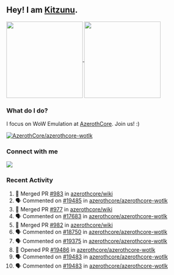 ## Hey! I am [Kitzunu](https://Github.com/Kitzunu).

<!--
[![Kitzunu's Github stats](https://github-readme-stats.vercel.app/api?username=kitzunu&theme=github_dark&show_icons=true&number_format=long)](https://github.com/Kitzunu)

[![Kitzunu's Language stats](https://github-readme-stats.vercel.app/api/top-langs/?username=Kitzunu&layout=donut&theme=github_dark)](https://github.com/Kitzunu)
-->

<a href="https://github.com/Kitzunu">
  <img height=200 align="center" src="https://github-readme-stats.vercel.app/api?username=kitzunu&theme=github_dark&show_icons=true&number_format=long" />
</a>
<a href="https://github.com/Kitzunu">
  <img height=200 align="center" src="https://github-readme-stats.vercel.app/api/top-langs/?username=Kitzunu&layout=donut&theme=github_dark" />
</a>

### What do I do?

I focus on WoW Emulation at [AzerothCore](https://github.com/AzerothCore). Join us! :)

[![AzerothCore/azerothcore-wotlk](https://github-readme-stats.vercel.app/api/pin/?username=AzerothCore&repo=azerothcore-wotlk&theme=github_dark&show_owner=true)](https://github.com/azerothcore/azerothcore-wotlk)

### Connect with me
[![](https://img.shields.io/badge/AzerothCore%20Discord-Connect%20with%20me!-green)](https://discord.com/invite/gkt4y2x)

### Recent Activity

<!--START_SECTION:activity-->
1. 🎉 Merged PR [#983](https://github.com/azerothcore/wiki/pull/983) in [azerothcore/wiki](https://github.com/azerothcore/wiki)
2. 🗣 Commented on [#19485](https://github.com/azerothcore/azerothcore-wotlk/issues/19485#issuecomment-2254247964) in [azerothcore/azerothcore-wotlk](https://github.com/azerothcore/azerothcore-wotlk)
3. 🎉 Merged PR [#977](https://github.com/azerothcore/wiki/pull/977) in [azerothcore/wiki](https://github.com/azerothcore/wiki)
4. 🗣 Commented on [#17683](https://github.com/azerothcore/azerothcore-wotlk/issues/17683#issuecomment-2254244299) in [azerothcore/azerothcore-wotlk](https://github.com/azerothcore/azerothcore-wotlk)
5. 🎉 Merged PR [#982](https://github.com/azerothcore/wiki/pull/982) in [azerothcore/wiki](https://github.com/azerothcore/wiki)
6. 🗣 Commented on [#18750](https://github.com/azerothcore/azerothcore-wotlk/pull/18750#issuecomment-2254240701) in [azerothcore/azerothcore-wotlk](https://github.com/azerothcore/azerothcore-wotlk)
7. 🗣 Commented on [#19375](https://github.com/azerothcore/azerothcore-wotlk/pull/19375#issuecomment-2254115171) in [azerothcore/azerothcore-wotlk](https://github.com/azerothcore/azerothcore-wotlk)
8. 💪 Opened PR [#19486](https://github.com/azerothcore/azerothcore-wotlk/pull/19486) in [azerothcore/azerothcore-wotlk](https://github.com/azerothcore/azerothcore-wotlk)
9. 🗣 Commented on [#19483](https://github.com/azerothcore/azerothcore-wotlk/issues/19483#issuecomment-2253973421) in [azerothcore/azerothcore-wotlk](https://github.com/azerothcore/azerothcore-wotlk)
10. 🗣 Commented on [#19483](https://github.com/azerothcore/azerothcore-wotlk/issues/19483#issuecomment-2253959770) in [azerothcore/azerothcore-wotlk](https://github.com/azerothcore/azerothcore-wotlk)
<!--END_SECTION:activity-->
